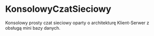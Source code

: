 # KonsolowyCzatSieciowy
Konsolowy prosty czat sieciowy oparty o architekturę Klient-Serwer z obsługą mini bazy danych.
